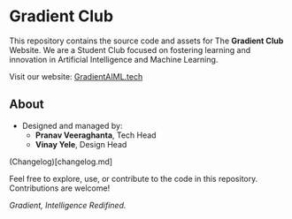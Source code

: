 # Gradient Club

This repository contains the source code and assets for The **Gradient Club** Website. We are a Student Club focused on fostering learning and innovation in Artificial Intelligence and Machine Learning.  

Visit our website: [GradientAIML.tech](https://GradientAIML.tech)

## About
- Designed and managed by:
  - **Pranav Veeraghanta**, Tech Head  
  - **Vinay Yele**, Design Head  

(Changelog)[changelog.md]

Feel free to explore, use, or contribute to the code in this repository. Contributions are welcome!

_Gradient, Intelligence Redifined._
